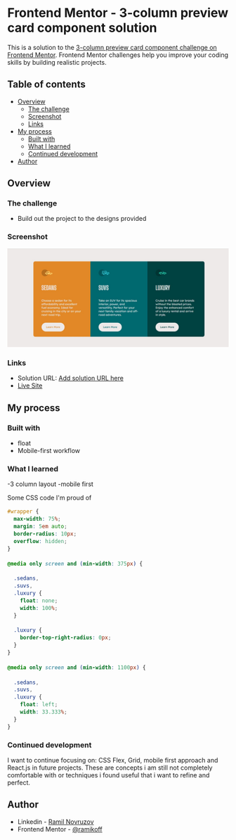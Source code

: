 # Frontend Mentor - 3-column preview card component solution

This is a solution to the [3-column preview card component challenge on Frontend Mentor](https://www.frontendmentor.io/challenges/3column-preview-card-component-pH92eAR2-). Frontend Mentor challenges help you improve your coding skills by building realistic projects.

## Table of contents

- [Overview](#overview)
  - [The challenge](#the-challenge)
  - [Screenshot](#screenshot)
  - [Links](#links)
- [My process](#my-process)
  - [Built with](#built-with)
  - [What I learned](#what-i-learned)
  - [Continued development](#continued-development)
- [Author](#author)


## Overview

### The challenge

- Build out the project to the designs provided

### Screenshot

![](./screenshot.jpg)



### Links

- Solution URL: [Add solution URL here](https://your-solution-url.com)
- [Live Site](https://ramikoff.github.io/3-column-preview-card-component-main/)

## My process

### Built with

- float
- Mobile-first workflow




### What I learned

-3 column layout
-mobile first


Some CSS code I'm proud of

```css
#wrapper {
  max-width: 75%;
  margin: 5em auto;
  border-radius: 10px;
  overflow: hidden;
}

@media only screen and (min-width: 375px) {

  .sedans,
  .suvs,
  .luxury {
    float: none;
    width: 100%;
  }

  .luxury {
    border-top-right-radius: 0px;
  }
}

@media only screen and (min-width: 1100px) {

  .sedans,
  .suvs,
  .luxury {
    float: left;
    width: 33.333%;
  }
}

```


### Continued development

I want to continue focusing on: CSS Flex, Grid, mobile first approach and React.js in future projects. These are concepts i am still not completely comfortable with or techniques i found useful that i want to refine and perfect.



## Author

- Linkedin - [Ramil Novruzov](https://www.linkedin.com/in/ramilnovruzov/)
- Frontend Mentor - [@ramikoff](https://www.frontendmentor.io/profile/ramikoff)
